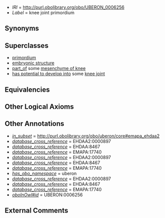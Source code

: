  * *IRI* = http://purl.obolibrary.org/obo/UBERON_0006256
 * *Label* = knee joint primordium

## Synonyms


## Superclasses

 * [primordium](../../UBERON/48/UBERON_0001048.md)
 * [embryonic structure](../../UBERON/50/UBERON_0002050.md)
 * [part_of](../../BFO/50/BFO_0000050.md) some [mesenchyme of knee](../../UBERON/21/UBERON_0003321.md)
 * [has potential to develop into](../../RO/87/RO_0002387.md) some [knee joint](../../UBERON/85/UBERON_0001485.md)

## Equivalencies


## Other Logical Axioms


## Other Annotations

 * *[in_subset](../../et/oboInOwl#inSubset.md)* = http://purl.obolibrary.org/obo/uberon/core#emapa_ehdaa2
 * *[database_cross_reference](../../ef/oboInOwl#hasDbXref.md)* = EHDAA2:0000897
 * *[database_cross_reference](../../ef/oboInOwl#hasDbXref.md)* = EHDAA:8467
 * *[database_cross_reference](../../ef/oboInOwl#hasDbXref.md)* = EMAPA:17740
 * *[database_cross_reference](../../ef/oboInOwl#hasDbXref.md)* = EHDAA2:0000897
 * *[database_cross_reference](../../ef/oboInOwl#hasDbXref.md)* = EHDAA:8467
 * *[database_cross_reference](../../ef/oboInOwl#hasDbXref.md)* = EMAPA:17740
 * *[has_obo_namespace](../../ce/oboInOwl#hasOBONamespace.md)* = uberon
 * *[database_cross_reference](../../ef/oboInOwl#hasDbXref.md)* = EHDAA2:0000897
 * *[database_cross_reference](../../ef/oboInOwl#hasDbXref.md)* = EHDAA:8467
 * *[database_cross_reference](../../ef/oboInOwl#hasDbXref.md)* = EMAPA:17740
 * *[oboInOwl#id](../../id/oboInOwl#id.md)* = UBERON:0006256

## External Comments


